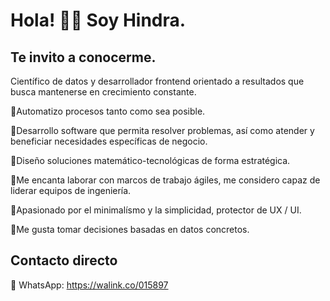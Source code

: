 
<!--
![banner](https://scontent.fmex22-1.fna.fbcdn.net/v/t1.15752-9/198774788_2927981837521160_8688981573201481476_n.png?_nc_cat=110&ccb=1-3&_nc_sid=ae9488&_nc_ohc=K3ZE98t3R_AAX-a2s__&_nc_ht=scontent.fmex22-1.fna&oh=624310e5e79ed3da262b62287c0faf03&oe=60E5A3CA)-->

# Hola! 👋🏼 Soy Hindra.

## Te invito a conocerme.

Científico de datos y desarrollador frontend orientado a resultados que busca mantenerse en crecimiento constante.

🔹Automatizo procesos tanto como sea posible.

🔹Desarrollo software que permita resolver problemas, así como atender y beneficiar necesidades específicas de negocio.

🔹Diseño soluciones matemático-tecnológicas de forma estratégica.

🔹Me encanta laborar con marcos de trabajo ágiles, me considero capaz de liderar equipos de ingeniería.

🔹Apasionado por el minimalísmo y la simplicidad, protector de UX / UI.

🔹Me gusta tomar decisiones basadas en datos concretos.

## Contacto directo
🔸 WhatsApp: https://walink.co/015897
